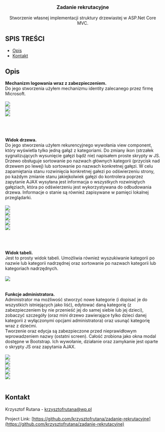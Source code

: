 <!-- PROJECT LOGO -->
<br />
<p align="center">

  <h3 align="center">Zadanie rekrutacyjne</h3>

  <p align="center">
    Stworzenie własnej implementacji struktury drzewiastej w ASP.Net Core MVC.

<!-- SPIS-TRESCI -->
## SPIS TREŚCI

* [Opis](#OPIS)
* [Kontakt](#Kontakt)


<!-- Opis -->
## Opis
<b>Mechanizm logowania wraz z zabezpieczeniem.</b><br />
Do jego stworzenia użyłem mechanizmu identity zalecanego przez firmę Microsoft.
<br />
<br />
  <a href="https://github.com/krzysztofrutana/zadanie-rekrutacyjne">
    <img src="https://i.ibb.co/b2HV0hx/Logowanie.png">
  </a>
  <br />
  <a href="https://github.com/krzysztofrutana/zadanie-rekrutacyjne">
    <img src="https://i.ibb.co/9W6YdX1/Logowanie-blad-1.png">
  </a>
  <br />
  <a href="https://github.com/krzysztofrutana/zadanie-rekrutacyjne">
    <img src="https://i.ibb.co/Y7QRKbV/Logowanie-blad-2.png">
  </a>
<br />
<br />
<br />
<br />
<br />
<b>Widok drzewa.</b><br />
Do jego stworzenia użyłem rekurencyjnego wywołania view component, który wyświetla tylko jedną gałąź z kategoriami. Do zmiany ikon (strzałek sygnalizujących wysunięcie gałęzi bądź nie)
napisałem proste skrypty w JS. Drzewo obsługuje sortowanie po nazwach głównych kategorii (przycisk nad drzewem po lewej) lub sortowanie po nazwach konkretnej gałęzi. W celu zapamiętania
stanu rozwinięcia konkretnej gałezi po odświerzeniu strony, po każdym zmianie stanu jakiejkolwiek gałęzi do kontrolera poprzez zapytanie AJAX wysyłana jest informacja o 
wszystkych rozwiniętych gałęziach, która po odświerzeniu jest wykorzystywana do odbudowania drzewa. Informacje o stanie są również zapisywane w pamięci lokalnej przeglądarki. 
<br />
<br />
  <a href="https://github.com/krzysztofrutana/zadanie-rekrutacyjne">
    <img src="https://i.ibb.co/tBR8K4R/Drzewo.png">
  </a>
  <br />
  <a href="https://github.com/krzysztofrutana/zadanie-rekrutacyjne">
    <img src="https://i.ibb.co/xXNCwNH/Drzewo-rozwiniete.png">
  </a>
  <br />
  <a href="https://github.com/krzysztofrutana/zadanie-rekrutacyjne">
    <img src="https://i.ibb.co/YQBzpBJ/Drzewo-g-wne-posortowane.png">
  </a>
  <br />
  <a href="https://github.com/krzysztofrutana/zadanie-rekrutacyjne">
    <img src="https://i.ibb.co/VDn8XXt/Ga-posortowana.png">
  </a>
  <br />
  <a href="https://github.com/krzysztofrutana/zadanie-rekrutacyjne">
    <img src="https://i.ibb.co/10CnJky/Drzewo-wyszukiwanie.png">
  </a>
<br />
<br />
<br />

<br />
<b>Widok tabeli.</b><br />
Jest to prosty widok tabeli. Umożliwia również wyszukiwanie kategorii po nazwie lub kategorii nadrzędnej oraz sortowanie po nazwach kategorii lub kategoriach nadrzędnych. 
<br />
<br />
  <a href="https://github.com/krzysztofrutana/zadanie-rekrutacyjne">
    <img src="https://i.ibb.co/LPv5FLH/Tabela.png">
  </a>
<br />
<br />

<br />
<b>Funkcje administratora.</b><br />
Administrator ma możliwość stworzyć nowe kategorie (i dopisać je do wszystkich istniejących jako liść), edytować daną kategorię (z zabezpieczeniem by nie przenieść jej do samej siebie
lub jej dzieci), zobaczyć szczegóły (oraz mini drzewo zawierające tylko dzieci danej kategorii z wyłączonymi opcjami administratora) oraz usunąć kategorię wraz z dziećmi.
<br />
Tworzenie oraz edycja są zabezpieczone przed nieprawidłowym wprowadzeniem nazwy (ostatni screen). Całość zrobiona jako okna modal dostępne w Bootstrap. Ich wywołanie, działanie oraz zamykanie jest oparte o skrypty JS oraz
zapytania AJAX.
<br />
<br />
  <a href="https://github.com/krzysztofrutana/zadanie-rekrutacyjne">
    <img src="https://i.ibb.co/fFh1K3Q/Utw-rz-kategori.png">
  </a>
  <br />
  <a href="https://github.com/krzysztofrutana/zadanie-rekrutacyjne">
    <img src="https://i.ibb.co/whk8g0T/Edytuj.png">
  </a>
  <br />
  <a href="https://github.com/krzysztofrutana/zadanie-rekrutacyjne">
    <img src="https://i.ibb.co/sg7L2sj/Szczeg-y.png">
  </a>
  <br />
  <a href="https://github.com/krzysztofrutana/zadanie-rekrutacyjne">
    <img src="https://i.ibb.co/717kJwJ/Usuwanie.png">
  </a>
  <br />
  <a href="https://github.com/krzysztofrutana/zadanie-rekrutacyjne">
    <img src="https://i.ibb.co/M9Lm61r/Utw-rz-kategori-zabezpieczenie.png">
  </a>
<br />
<br />

<!-- CONTACT -->
## Kontakt

Krzysztof Rutana - krzysztofrutana@wp.pl

Project Link: [https://github.com/krzysztofrutana/zadanie-rekrutacyjne](https://github.com/krzysztofrutana/zadanie-rekrutacyjne)

